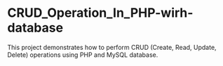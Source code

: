 # CRUD_Operation_In_PHP-wirh-database
This project demonstrates how to perform CRUD (Create, Read, Update, Delete) operations using PHP and MySQL database. 
